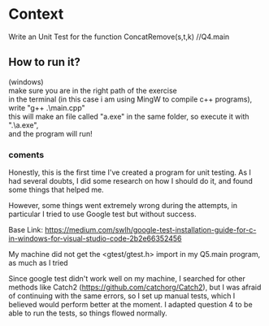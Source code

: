 # Context
Write an Unit Test for the function ConcatRemove(s,t,k) //Q4.main

## How to run it?

(windows) \
make sure you are in the right path of the exercise\
in the terminal (in this case i am using MingW to compile c++ programs), write "g++ .\main.cpp"\
this will make an file called "a.exe" in the same folder, so execute it with ".\a.exe", \
and the program will run! 


### coments
Honestly, this is the first time I've created a program for unit testing.
As I had several doubts, I did some research on how I should do it, and found some things that helped me.

However, some things went extremely wrong during the attempts, in particular I tried to use Google test but without success.

Base Link: https://medium.com/swlh/google-test-installation-guide-for-c-in-windows-for-visual-studio-code-2b2e66352456

My machine did not get the <gtest/gtest.h> import in my Q5.main program, as much as I tried 

Since google test didn't work well on my machine, I searched for other methods like Catch2 (https://github.com/catchorg/Catch2), but I was afraid of continuing with the same errors, so I set up manual tests, which I believed would perform better at the moment.
I adapted question 4 to be able to run the tests, so things flowed normally.



